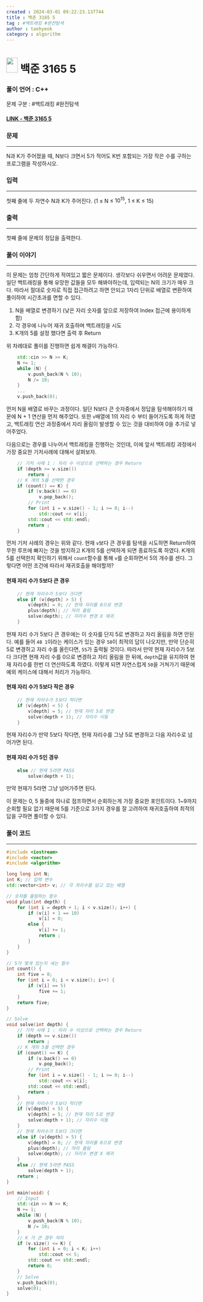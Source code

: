 ```yaml
---
created : 2024-03-01 09:22:23.137744
title : 백준 3165 5
tag : #백트래킹 #완전탐색
author : taehyeok
category : algorithm
---
```

# <img src="https://d2gd6pc034wcta.cloudfront.net/tier/13.svg" width="30" height="40"> 백준 3165 5


### 풀이 언어 : C++

문제 구분 : #백트래킹 #완전탐색
#### [LINK - 백준 3165 5](https://www.acmicpc.net/problem/3165)

### 문제
<hr>

N과 K가 주어졌을 때, N보다 크면서 5가 적어도 K번 포함되는 가장 작은 수를 구하는 프로그램을 작성하시오.

### 입력
<hr>

첫째 줄에 두 자연수 N과 K가 주어진다. (1 ≤ N ≤ $10^{15}$, 1 ≤ K ≤ 15)
### 출력
<hr>

첫째 줄에 문제의 정답을 출력한다.
### 풀이 이야기
<hr>

이 문제는 엄청 간단하게 적여있고 짧은 문제이다. 생각보다 쉬우면서 어려운 문제였다. 일단 백트래킹을 통해 유망한 값들을 모두 해봐야하는데, 입력되는 N의 크기가 매우 크다. 따라서 절대로 숫자로 직접 접근하려고 하면 안되고 1자리 단위로 배열로 변환하여 풀이하여 시간초과를 면할 수 있다.

1. N을 배열로 변경하기 (낮은 자리 숫자를 앞으로 저장하여 Index 접근에 용이하게 함)
2. 각 경우에 나누어 재귀 호출하며 백트래킹을 시도
3. K개의 5를 설정 했다면 출력 후 Return

위 차례대로 풀이를 진행하면 쉽게 해결이 가능하다.

```c++
    std::cin >> N >> K;
    N += 1;
    while (N) {
        v.push_back(N % 10);
        N /= 10;
    }
    ...
    v.push_back(0);
```
먼저 N을 배열로 바꾸는 과정이다. 일단 N보다 큰 숫자중에서 정답을 탐색해야하기 때문에 N + 1 연산을 먼저 해주었다. 또한 `v`배열에 1의 자리 수 부터 들어가도록 하게 하였고, 백트래킹 연산 과정중에서 자리 올림이 발생할 수 있는 것을 대비하여 0을 추가로 넣어주었다.

다음으로는 경우를 나누어서 백트래킹을 진행하는 것인데, 이에 앞서 백트래킹 과정에서 가장 중요한 기저사례에 대해서 살펴보자.
```c++
    // 기저 사례 1 : 자리 수 이상으로 선택하는 경우 Return
    if (depth >= v.size())
        return ;
    // K 개의 5를 선택한 경우
    if (count() == K) {
        if (v.back() == 0)
            v.pop_back();
        // Print
        for (int i = v.size() - 1; i >= 0; i--)
            std::cout << v[i];
        std::cout << std::endl;
        return ;
    }
```
먼저 기저 사례의 경우는 위와 같다. 현재 `v`보다 큰 경우를 탐색을 시도하면 Return하여 무한 루프에 빠지는 것을 방지하고 K개의 5를 선택하게 되면 종료하도록 하였다. K개의 5를 선택한지 확인하기 위해서 `count`함수를 통해 `v`를 순회하면서 5의 개수를 센다. 그렇다면 어떤 조건에 따라서 재귀호출을 해야할까?

#### 현재 자리 수가 5보다 큰 경우
```c++
    // 현재 자리수가 5보다 크다면
    else if (v[depth] > 5) {
        v[depth] = 0; // 현재 자리를 0으로 변경
        plus(depth); // 자리 올림
        solve(depth); // 자리수 변경 X 재귀
    }
```
현재 자리 수가 5보다 큰 경우에는 이 숫자를 단지 5로 변경하고 자리 올림을 하면 안된다. 예를 들어 `48 1`이라는 케이스가 있는 경우 `50`이 최적의 답이 나오지만, 만약 단순히 5로 변경하고 자리 수를 올린다면, `55`가 출력될 것이다. 따라서 만약 현재 자리수가 5보다 크다면 현재 자리 수를 0으로 변경하고 자리 올림을 한 뒤에, `depth`값을 유지하여 현재 자리수를 한번 더 연산하도록 하였다. 이렇게 되면 자연스럽게 `50`을 거쳐가기 때문에 예외 케이스에 대해서 처리가 가능하다.

#### 현재 자리 수가 5보다 작은 경우
```c++
    // 현재 자리수가 5보다 작다면
    if (v[depth] < 5) {
        v[depth] = 5; // 현재 자리 5로 변경
        solve(depth + 1); // 자리수 이동
    }
```
현재 자리수가 만약 5보다 작다면, 현재 자리수를 그냥 5로 변경하고 다음 자리수로 넘어가면 된다.

#### 현재 자리 수가 5인 경우

```c++
    else // 현재 5라면 PASS
        solve(depth + 1);
```
만약 현재가 5라면 그냥 넘어가주면 된다.

이 문제는 0, 5 둘중에 하나로 점프하면서 순회하는게 가장 중요한 포인트이다. 1~9까지 순회할 필요 없기 때문에 5를 기준으로 3가지 경우를 잘 고려하여 재귀호출하여 최적의 답을 구하면 풀이할 수 있다.

### 풀이 코드
<hr>

``` c++
#include <iostream>
#include <vector>
#include <algorithm>

long long int N;
int K; // 입력 변수
std::vector<int> v; // 각 자리수를 담고 있는 배열

// 숫자를 올림하는 함수
void plus(int depth) {
    for (int i = depth + 1; i < v.size(); i++) {
        if (v[i] + 1 == 10)
            v[i] = 0;
        else {
            v[i] += 1;
            return ;
        }
    }
}

// 5가 몇개 있는지 세는 함수
int count() {
    int five = 0;
    for (int i = 0; i < v.size(); i++) {
        if (v[i] == 5)
            five += 1;
    }
    return five;
}

// Solve
void solve(int depth) {
    // 기저 사례 1 : 자리 수 이상으로 선택하는 경우 Return
    if (depth >= v.size())
        return ;
    // K 개의 5를 선택한 경우
    if (count() == K) {
        if (v.back() == 0)
            v.pop_back();
        // Print
        for (int i = v.size() - 1; i >= 0; i--)
            std::cout << v[i];
        std::cout << std::endl;
        return ;
    }
    // 현재 자리수가 5보다 작다면
    if (v[depth] < 5) {
        v[depth] = 5; // 현재 자리 5로 변경
        solve(depth + 1); // 자리수 이동
    }
    // 현재 자리수가 5보다 크다면
    else if (v[depth] > 5) {
        v[depth] = 0; // 현재 자리를 0으로 변경
        plus(depth); // 자리 올림
        solve(depth); // 자리수 변경 X 재귀
    }
    else // 현재 5라면 PASS
        solve(depth + 1);
    return ;
}

int main(void) {
    // Input
    std::cin >> N >> K;
    N += 1;
    while (N) {
        v.push_back(N % 10);
        N /= 10;
    }
    // K 가 큰 경우 처리
    if (v.size() <= K) {
        for (int i = 0; i < K; i++)
            std::cout << 5;
        std::cout << std::endl;
        return 0;
    }
    // Solve
    v.push_back(0);
    solve(0);
}
```
